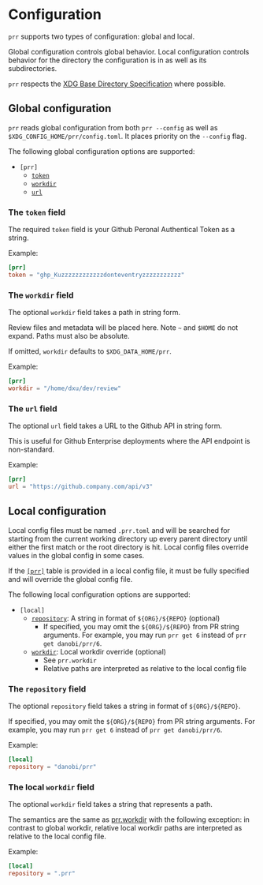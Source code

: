 # Configuration

`prr` supports two types of configuration: global and local.

Global configuration controls global behavior. Local configuration controls
behavior for the directory the configuration is in as well as its
subdirectories.

`prr` respects the [XDG Base Directory Specification][0] where possible.

## Global configuration

`prr` reads global configuration from both `prr --config` as well as
`$XDG_CONFIG_HOME/prr/config.toml`. It places priority on the `--config` flag.

The following global configuration options are supported:

* `[prr]`
    * [`token`](#the-token-field)
    * [`workdir`](#the-workdir-field)
    * [`url`](#the-url-field)

### The `token` field

The required `token` field is your Github Peronal Authentical Token as a
string.

Example:

```toml
[prr]
token = "ghp_Kuzzzzzzzzzzzzdonteventryzzzzzzzzzzz"
```

### The `workdir` field

The optional `workdir` field takes a path in string form.

Review files and metadata will be placed here. Note `~` and `$HOME` do not
expand. Paths must also be absolute.

If omitted, `workdir` defaults to `$XDG_DATA_HOME/prr`.

Example:

```toml
[prr]
workdir = "/home/dxu/dev/review"
```

### The `url` field

The optional `url` field takes a URL to the Github API in string form.

This is useful for Github Enterprise deployments where the API endpoint is non-standard.

Example:

```toml
[prr]
url = "https://github.company.com/api/v3"
```

## Local configuration

Local config files must be named `.prr.toml` and will be searched for starting
from the current working directory up every parent directory until either the
first match or the root directory is hit. Local config files override values in
the global config in some cases.

If the [`[prr]`](#global-configuration) table is provided in a local config
file, it must be fully specified and will override the global config file.

The following local configuration options are supported:

* `[local]`
    * [`repository`](#the-repository-field): A string in format of `${ORG}/${REPO}` (optional)
        * If specified, you may omit the `${ORG}/${REPO}` from PR string arguments.
          For example, you may run `prr get 6` instead of `prr get danobi/prr/6`.
    * [`workdir`](#the-local-workdir-field): Local workdir override (optional)
        * See `prr.workdir`
        * Relative paths are interpreted as relative to the local config file

### The `repository` field

The optional `repository` field takes a string in format of
`${ORG}/${REPO}`.

If specified, you may omit the `${ORG}/${REPO}` from PR string arguments.
For example, you may run `prr get 6` instead of `prr get danobi/prr/6`.


Example:

```toml
[local]
repository = "danobi/prr"
```

### The local `workdir` field

The optional `workdir` field takes a string that represents a path.

The semantics are the same as [prr.workdir](#the-workdir-field) with the
following exception: in contrast to global workdir, relative local workdir
paths are interpreted as relative to the local config file.

Example:

```toml
[local]
repository = ".prr"
```

[0]: https://specifications.freedesktop.org/basedir-spec/basedir-spec-latest.html
